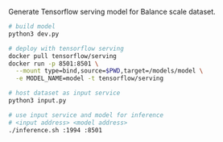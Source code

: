 Generate Tensorflow serving model for Balance scale dataset.

```bash
# build model
python3 dev.py

# deploy with tensorflow serving
docker pull tensorflow/serving
docker run -p 8501:8501 \
  --mount type=bind,source=$PWD,target=/models/model \
  -e MODEL_NAME=model -t tensorflow/serving

# host dataset as input service
python3 input.py

# use input service and model for inference
# <input address> <model address>
./inference.sh :1994 :8501
```
